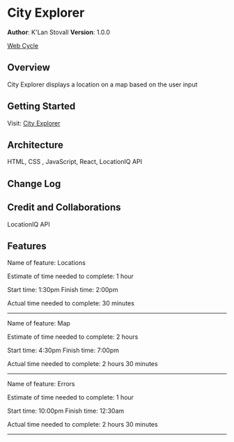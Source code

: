 # City Explorer

**Author**: K'Lan Stovall
**Version**: 1.0.0

[Web Cycle](WebCycle.jpg)

## Overview

City Explorer displays a location on a map based on the user input

## Getting Started

Visit: [City Explorer](https://ks-cityexplorer.netlify.app/)

## Architecture

HTML, CSS , JavaScript, React, LocationIQ API

## Change Log

<!-- Use this area to document the iterative changes made to your application as each feature is successfully implemented. Use time stamps. Here's an example:

01-01-2001 4:59pm - Application now has a fully-functional express server, with a GET route for the location resource. -->

## Credit and Collaborations

LocationIQ API

## Features

Name of feature: Locations

Estimate of time needed to complete: 1 hour

Start time: 1:30pm
Finish time: 2:00pm

Actual time needed to complete: 30 minutes
________________________________________________________________
Name of feature: Map

Estimate of time needed to complete: 2 hours

Start time: 4:30pm
Finish time: 7:00pm

Actual time needed to complete: 2 hours 30 minutes
________________________________________________________________
Name of feature: Errors

Estimate of time needed to complete: 1 hour

Start time: 10:00pm
Finish time: 12:30am

Actual time needed to complete: 2 hours 30 minutes
________________________________________________________________